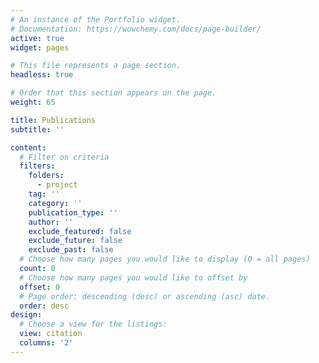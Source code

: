 ```yaml
---
# An instance of the Portfolio widget.
# Documentation: https://wowchemy.com/docs/page-builder/
active: true
widget: pages

# This file represents a page section.
headless: true

# Order that this section appears on the page.
weight: 65

title: Publications
subtitle: ''

content:
  # Filter on criteria
  filters:
    folders:
      - project
    tag: ''
    category: ''
    publication_type: ''
    author: ''
    exclude_featured: false
    exclude_future: false
    exclude_past: false
  # Choose how many pages you would like to display (0 = all pages)
  count: 0
  # Choose how many pages you would like to offset by
  offset: 0
  # Page order: descending (desc) or ascending (asc) date.
  order: desc
design:
  # Choose a view for the listings:
  view: citation
  columns: '2'
---
```

